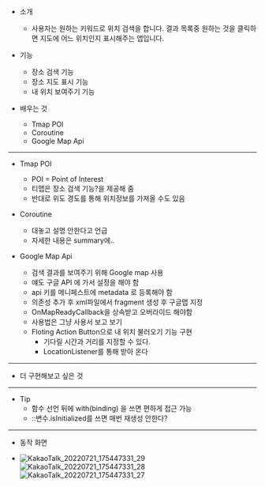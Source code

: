 - 소개
	- 사용자는 원하는 키워드로 위치 검색을 합니다. 결과 목록중 원하는 것을 클릭하면 지도에 어느 위치인지 표시해주는 앱입니다.
- 기능
	- 장소 검색 기능
	- 장소 지도 표시 기능
	- 내 위치 보여주기 기능

- 배우는 것
	- Tmap POI
	- Coroutine
	- Google Map Api

---

- Tmap POI
	- POI = Point of Interest
	- 티맵은 장소 검색 기능?을 제공해 줌
	- 반대로 위도 경도를 통해 위치정보를 가져올 수도 있음
  
- Coroutine
	- 대놓고 설명 안한다고 언급
	- 자세한 내용은 summary에..
  
- Google Map Api
	- 검색 결과를 보여주기 위해 Google map 사용 
	- 얘도 구글 API 에 가서 설정을 해야 함
	- api 키를 메니페스트에 metadata 로 등록해야 함
	- 의존성 추가 후 xml파일에서 fragment 생성 후 구글맵 지정
	- OnMapReadyCallback을 상속받고 오버라이드 해야함
	- 사용법은 그냥 사용서 보고 보기
	- Floting Action Button으로 내 위치 불러오기 기능 구현
		- 기다릴 시간과 거리를 지정할 수 있다.
		- LocationListener를 통해 받아 온다
---

- 더 구현해보고 싶은 것

---

- Tip
	- 함수 선언 뒤에 with(binding) 을 쓰면 편하게 접근 가능
	- ::변수.isInitialized를 쓰면 매번 재생성 안한다?
---

- 동작 화면

- ![KakaoTalk_20220721_175447331_29](https://user-images.githubusercontent.com/68932465/180379562-5987bbc5-06f1-4cbc-8214-f962ed2993d5.jpg)
  ![KakaoTalk_20220721_175447331_28](https://user-images.githubusercontent.com/68932465/180379568-98db8921-ad18-48e9-8e87-28125eb0f447.jpg)
  ![KakaoTalk_20220721_175447331_27](https://user-images.githubusercontent.com/68932465/180379574-5edf2866-a8e9-47db-97a0-afcbccebf7f4.jpg)
